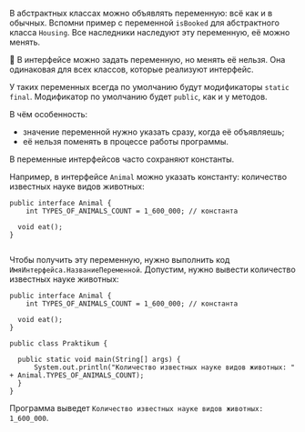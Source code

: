В абстрактных классах можно объявлять переменную: всё как и в обычных. Вспомни пример с переменной `isBooked` для абстрактного класса `Housing`. Все наследники наследуют эту переменную, её можно менять.

📌 В интерфейсе можно задать переменную, но менять её нельзя. Она одинаковая для всех классов, которые реализуют интерфейс.

У таких переменных всегда по умолчанию будут модификаторы `static final`. Модификатор по умолчанию будет `public`, как и у методов.

В чём особенность:

- значение переменной нужно указать сразу, когда её объявляешь;
- её нельзя поменять в процессе работы программы.

В переменные интерфейсов часто сохраняют константы.

Например, в интерфейсе `Animal` можно указать константу: количество известных науке видов животных:



```
public interface Animal {
    int TYPES_OF_ANIMALS_COUNT = 1_600_000; // константа

  void eat();
}
 
```

Чтобы получить эту переменную, нужно выполнить код `ИмяИнтерфейса.НазваниеПеременной`. Допустим, нужно вывести количество известных науке животных:



```
public interface Animal {
    int TYPES_OF_ANIMALS_COUNT = 1_600_000; // константа

  void eat();
}

public class Praktikum {

  public static void main(String[] args) {
      System.out.println("Количество известных науке видов животных: " + Animal.TYPES_OF_ANIMALS_COUNT);
  }
} 
```

Программа выведет `Количество известных науке видов животных: 1_600_000`.